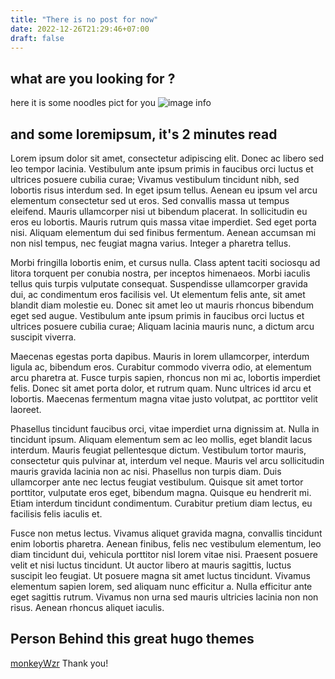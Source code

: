 ```yaml
---
title: "There is no post for now"
date: 2022-12-26T21:29:46+07:00
draft: false
---
```


## what are you looking for ?

here it is some noodles pict for you
![image info](https://avatars.githubusercontent.com/u/95408779?v=4)


## and some loremipsum, it's 2 minutes read



Lorem ipsum dolor sit amet, consectetur adipiscing elit. Donec ac libero sed leo tempor lacinia. Vestibulum ante ipsum primis in faucibus orci luctus et ultrices posuere cubilia curae; Vivamus vestibulum tincidunt nibh, sed lobortis risus interdum sed. In eget ipsum tellus. Aenean eu ipsum vel arcu elementum consectetur sed ut eros. Sed convallis massa ut tempus eleifend. Mauris ullamcorper nisi ut bibendum placerat. In sollicitudin eu eros eu lobortis. Mauris rutrum quis massa vitae imperdiet. Sed eget porta nisi. Aliquam elementum dui sed finibus fermentum. Aenean accumsan mi non nisl tempus, nec feugiat magna varius. Integer a pharetra tellus.

Morbi fringilla lobortis enim, et cursus nulla. Class aptent taciti sociosqu ad litora torquent per conubia nostra, per inceptos himenaeos. Morbi iaculis tellus quis turpis vulputate consequat. Suspendisse ullamcorper gravida dui, ac condimentum eros facilisis vel. Ut elementum felis ante, sit amet blandit diam molestie eu. Donec sit amet leo ut mauris rhoncus bibendum eget sed augue. Vestibulum ante ipsum primis in faucibus orci luctus et ultrices posuere cubilia curae; Aliquam lacinia mauris nunc, a dictum arcu suscipit viverra.

Maecenas egestas porta dapibus. Mauris in lorem ullamcorper, interdum ligula ac, bibendum eros. Curabitur commodo viverra odio, at elementum arcu pharetra at. Fusce turpis sapien, rhoncus non mi ac, lobortis imperdiet felis. Donec sit amet porta dolor, et rutrum quam. Nunc ultrices id arcu et lobortis. Maecenas fermentum magna vitae justo volutpat, ac porttitor velit laoreet.

Phasellus tincidunt faucibus orci, vitae imperdiet urna dignissim at. Nulla in tincidunt ipsum. Aliquam elementum sem ac leo mollis, eget blandit lacus interdum. Mauris feugiat pellentesque dictum. Vestibulum tortor mauris, consectetur quis pulvinar at, interdum vel neque. Mauris vel arcu sollicitudin mauris gravida lacinia non ac nisi. Phasellus non turpis diam. Duis ullamcorper ante nec lectus feugiat vestibulum. Quisque sit amet tortor porttitor, vulputate eros eget, bibendum magna. Quisque eu hendrerit mi. Etiam interdum tincidunt condimentum. Curabitur pretium diam lectus, eu facilisis felis iaculis et.

Fusce non metus lectus. Vivamus aliquet gravida magna, convallis tincidunt enim lobortis pharetra. Aenean finibus, felis nec vestibulum elementum, leo diam tincidunt dui, vehicula porttitor nisl lorem vitae nisi. Praesent posuere velit et nisi luctus tincidunt. Ut auctor libero at mauris sagittis, luctus suscipit leo feugiat. Ut posuere magna sit amet luctus tincidunt. Vivamus elementum sapien lorem, sed aliquam nunc efficitur a. Nulla efficitur ante eget sagittis rutrum. Vivamus non urna sed mauris ultricies lacinia non non risus. Aenean rhoncus aliquet iaculis. 

## Person Behind this great hugo themes

[monkeyWzr](https://github.com/monkeyWzr) Thank you!